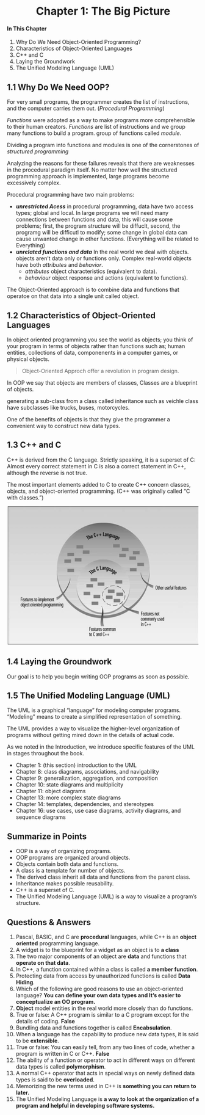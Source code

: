 
<h1 align="center"> Chapter 1: The Big Picture </h1>

#### In This Chapter

1. Why Do We Need Object-Oriented Programming?
2. Characteristics of Object-Oriented Languages
3. C++ and C
4. Laying the Groundwork
5. The Unified Modeling Language (UML)


## 1.1 Why Do We Need OOP?

For very small programs, the programmer creates the list of instructions, and the computer carries them out. (*Procedural Programming*)

*Functions* were adopted as a way to make programs more comprehensible to their human creators. *Functions* are list of instructions and we group many functions to build a program. group of functions called *module*.

Dividing a program into functions and modules is one of the cornerstones of *structured programming*

Analyzing the reasons for these failures reveals that there are weaknesses in the procedural paradigm itself. No matter how well the structured programming approach is implemented, large programs become excessively complex.

Procedural programming have two main problems:
- ***unrestricted Acess*** in procedural programming, data have two access types; global and local. In large programs we will need many connections between functions and data, this will cause some problems; first, the program structure will be diffuclt, second, the programg will be difficutl to modify; some change in global data can cause unwanted change in other functions. (Everything will be related to Everything)
- ***unrelated functions and data*** In the real world we deal with objects. objects aren’t data only or functions only. Complex real-world objects have both *attributes* and *behavior*. 
  - *attributes* object characteristics (equivalent to data).
  - *behaviour* object response and actions (equivalent to functions).

The Object-Oriented approach is to combine data and functions that operatoe on that data into a single unit called object.

## 1.2 Characteristics of Object-Oriented Languages

In object oriented programming you see the world as objects; you think of your program in terms of objects rather than functions such as; human entities, collections of data, componenents in a computer games, or physical objects.

> Object-Oriented Approch offer a revolution in program design.

In OOP we say that objects are members of classes, Classes are a blueprint of objects.

generating a sub-class from a class called inheritance such as veichle class have subclasses like trucks, buses, motorcycles.

One of the benefits of objects is that they give the programmer a convenient way to
construct new data types.

## 1.3 C++ and C

C++ is derived from the C language. Strictly speaking, it is a superset of C: Almost
every correct statement in C is also a correct statement in C++, although the reverse is
not true.

The most important elements added to C to create C++ concern classes, objects, and object-oriented programming. (C++ was originally called “C with classes.”)

<p align="center"><img src="./CPPandC.png" width ="500"> </p>

## 1.4 Laying the Groundwork

Our goal is to help you begin writing OOP programs as soon as possible.

## 1.5 The Unified Modeling Language (UML)

The UML is a graphical “language” for modeling computer programs. “Modeling” means to create a simplified representation of something.

The UML provides a way to visualize the higher-level organization of programs without getting mired down in the details of actual code.

As we noted in the Introduction, we introduce specific features of the UML in stages throughout the book.
- Chapter 1: (this section) introduction to the UML
- Chapter 8: class diagrams, associations, and navigability
- Chapter 9: generalization, aggregation, and composition
- Chapter 10: state diagrams and multiplicity
- Chapter 11: object diagrams
- Chapter 13: more complex state diagrams
- Chapter 14: templates, dependencies, and stereotypes
- Chapter 16: use cases, use case diagrams, activity diagrams, and sequence diagrams

## Summarize in Points

- OOP is a way of organizing programs.
- OOP programs are organized around objects.
- Objects contain both data and functions.
- A class is a template for number of objects.
- The derived class inherit all data and functions from the parent class.
- Inheritance makes possible reusability.
- C++ is a superset of C.
- The Unified Modeling Language (UML) is a way to visualize a program’s structure.


## Questions & Answers


1. Pascal, BASIC, and C are **procedural** languages, while C++ is an **object oriented** programming language.
2. A widget is to the blueprint for a widget as an object is to **a class**
3. The two major components of an object are **data** and functions that **operate on that data**.
4. In C++, a function contained within a class is called **a member function**.
5. Protecting data from access by unauthorized functions is called **Data Hiding**.
6. Which of the following are good reasons to use an object-oriented language?
 **You can define your own data types and It’s easier to conceptualize an OO program.**
7. **Object** model entities in the real world more closely than do functions.
8. True or false: A C++ program is similar to a C program except for the details of coding. **False**
9. Bundling data and functions together is called **Encabsulation**.
10. When a language has the capability to produce new data types, it is said to be **extensible**.
11. True or false: You can easily tell, from any two lines of code, whether a program is written in C or C++. **False**
12. The ability of a function or operator to act in different ways on different data types is called **polymorphism**.
13. A normal C++ operator that acts in special ways on newly defined data types is
said to be **overloaded**.
14.  Memorizing the new terms used in C++ is **something you can return to later.**
15. The Unified Modeling Language is **a way to look at the organization of a program and helpful in developing software systems.**
